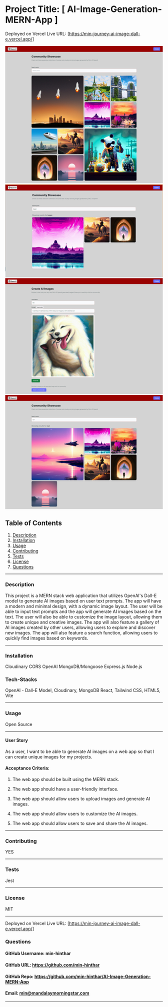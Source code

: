 # Project Title: [ AI-Image-Generation-MERN-App ]

Deployed on Vercel Live URL: [https://min-journey-ai-image-dall-e.vercel.app/]

![App Screenshots](./client/src/assets/minJourney_1.jpeg)
![App Screenshots](./client/src/assets/minJourney_2.jpg)
![App Screenshots](./client/src/assets/minJourney_3.jpeg)
![App Screenshots](./client/src/assets/minJourney_4.jpeg)


## Table of Contents
1. [Description](#description)
2. [Installation](#installation)
3. [Usage](#usage)
4. [Contributing](#contributing)
5. [Tests](#tests)
6. [License](#license)
7. [Questions](#questions)

-----

### Description 
This project is a MERN stack web application that utilizes OpenAI's Dall-E model to generate AI images based on user text prompts. The app will have a modern and minimal design, with a dynamic image layout. The user will be able to input text prompts and the app will generate AI images based on the text. The user will also be able to customize the image layout, allowing them to create unique and creative images. The app will also feature a gallery of AI images created by other users, allowing users to explore and discover new images. The app will also feature a search function, allowing users to quickly find images based on keywords.


-----

### Installation
Cloudinary
CORS
OpenAI
MongoDB/Mongoose
Express.js
Node.js


### Tech-Stacks
OpenAI - Dall-E Model,
Cloudinary,
MongoDB
React,
Tailwind CSS,
HTML5,
Vite

-----

### Usage 

Open Source

-----
#### User Story

As a user, I want to be able to generate AI images on a web app so that I can create unique images for my projects.


#### Acceptance Criteria:

1. The web app should be built using the MERN stack.

2. The web app should have a user-friendly interface.

3. The web app should allow users to upload images and generate AI images.

4. The web app should allow users to customize the AI images.

5. The web app should allow users to save and share the AI images.

-----

### Contributing 
YES 

-----

### Tests 
Jest

-----

### License 
MIT 

-----

Deployed on Vercel Live URL: [https://min-journey-ai-image-dall-e.vercel.app/]

### Questions 

#### GitHub Username: min-hinthar 

#### GitHub URL: https://github.com/min-hinthar

#### GitHub Repo: https://github.com/min-hinthar/AI-Image-Generation-MERN-App

#### Email: min@mandalaymorningstar.com

-----
